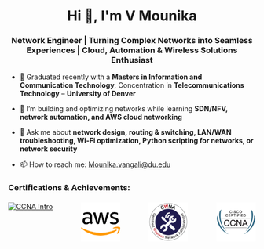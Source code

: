 <h1 align="center">Hi 👋, I'm V Mounika</h1>
<h3 align="center">Network Engineer | Turning Complex Networks into Seamless Experiences | Cloud, Automation & Wireless Solutions Enthusiast</h3>

- 🔭 Graduated recently with a **Masters in Information and Communication Technology**, Concentration in **Telecommunications Technology** – **University of Denver**
  
- 🌱 I’m building and optimizing networks while learning **SDN/NFV, network automation, and AWS cloud networking**
  
- 💬 Ask me about **network design, routing & switching, LAN/WAN troubleshooting, Wi-Fi optimization, Python scripting for networks, or network security**
  
- 📫 How to reach me: [Mounika.vangali@du.edu](mailto:Mounika.vangali@du.edu)  

<h3 align="left">Certifications & Achievements:</h3>


<p style="display: flex; justify-content: space-between; margin-top: 20px;">
  <!-- CCNA Intro -->
  <a href="https://images.credly.com/images/70d71df5-f3dc-4380-9b9d-f22513a70417/CCNAITN__1_.png" target="_blank" rel="noreferrer">
    <img src="https://images.credly.com/images/70d71df5-f3dc-4380-9b9d-f22513a70417/CCNAITN__1_.png" alt="CCNA Intro" width="80" height="80"/>
  </a>

  <!-- AWS -->
  <a href="images/aws.png" target="_blank" rel="noreferrer">
    <img src="images/aws.png" alt="AWS" width="80" height="80"/>
  </a>

  <!-- CWNA -->
  <a href="images/cwna_badge.png" target="_blank" rel="noreferrer">
    <img src="images/cwna_badge.png" alt="CWNA" width="80" height="80"/>
  </a>

  <!-- CCNA -->
  <a href="images/ccna.png" target="_blank" rel="noreferrer">
    <img src="images/ccna.png" alt="CCNA" width="80" height="80"/>
  </a>
</p>
